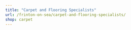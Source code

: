 ```yaml
---
title: "Carpet and Flooring Specialists"
url: /frinton-on-sea/carpet-and-flooring-specialists/
shop: carpet
---
```

